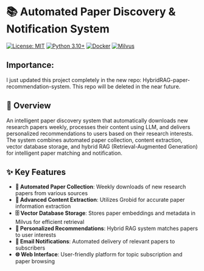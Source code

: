 # 📚 Automated Paper Discovery & Notification System

[![License: MIT](https://img.shields.io/badge/License-MIT-yellow.svg)](https://opensource.org/licenses/MIT)
[![Python 3.10+](https://img.shields.io/badge/python-3.10+-blue.svg)](https://www.python.org/downloads/)
[![Docker](https://img.shields.io/badge/docker-%230db7ed.svg?style=flat&logo=docker&logoColor=white)](https://www.docker.com/)
[![Milvus](https://img.shields.io/badge/Milvus-vector%20database-brightgreen)](https://milvus.io/)

## Importance: 
I just updated this project completely in the new repo: HybridRAG-paper-recommendation-system. This repo will be deleted in the near future.
## 🌟 Overview

An intelligent paper discovery system that automatically downloads new research papers weekly, processes their content using LLM, and delivers personalized recommendations to users based on their research interests. The system combines automated paper collection, content extraction, vector database storage, and hybrid RAG (Retrieval-Augmented Generation) for intelligent paper matching and notification.

## ✨ Key Features

- **🔄 Automated Paper Collection**: Weekly downloads of new research papers from various sources
- **📄 Advanced Content Extraction**: Utilizes Grobid for accurate paper information extraction
- **🗄️ Vector Database Storage**: Stores paper embeddings and metadata in Milvus for efficient retrieval
- **🎯 Personalized Recommendations**: Hybrid RAG system matches papers to user interests
- **📧 Email Notifications**: Automated delivery of relevant papers to subscribers
- **🌐 Web Interface**: User-friendly platform for topic subscription and paper browsing



